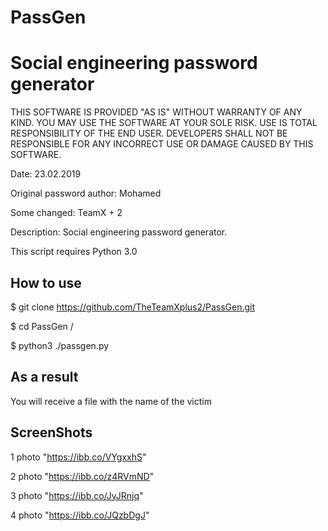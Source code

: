 # PassGen
# Social engineering password generator

THIS SOFTWARE IS PROVIDED "AS IS" WITHOUT WARRANTY OF ANY KIND. YOU MAY USE THE SOFTWARE AT YOUR SOLE RISK. USE IS TOTAL RESPONSIBILITY OF THE END USER. DEVELOPERS SHALL NOT BE RESPONSIBLE FOR ANY INCORRECT USE OR DAMAGE CAUSED BY THIS SOFTWARE.

Date: 23.02.2019

Original password author: Mohamed

Some changed: TeamX + 2

Description: Social engineering password generator.

This script requires Python 3.0

## How to use
$    git clone https://github.com/TheTeamXplus2/PassGen.git

$    cd PassGen /

$    python3 ./passgen.py

## As a result
You will receive a file with the name of the victim
## ScreenShots
1 photo "https://ibb.co/VYgxxhS" 


2 photo "https://ibb.co/z4RVmND" 


3 photo "https://ibb.co/JyJRnjq" 


4 photo "https://ibb.co/JQzbDgJ" 
